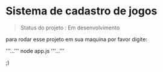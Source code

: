 # Sistema de cadastro de jogos</h1>

> Status do projeto : Em desenvolvimento

para rodar esse projeto em sua maquina  por favor digite:

'''...'''
node app.js
'''...'''

;)

